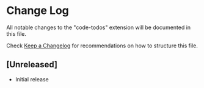# Change Log

All notable changes to the "code-todos" extension will be documented in this file.

Check [Keep a Changelog](http://keepachangelog.com/) for recommendations on how to structure this file.

## [Unreleased]

- Initial release